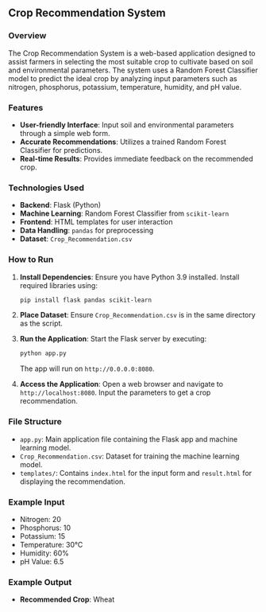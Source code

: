 ## Crop Recommendation System

### Overview
The Crop Recommendation System is a web-based application designed to assist farmers in selecting the most suitable crop to cultivate based on soil and environmental parameters. The system uses a Random Forest Classifier model to predict the ideal crop by analyzing input parameters such as nitrogen, phosphorus, potassium, temperature, humidity, and pH value.

### Features
- **User-friendly Interface**: Input soil and environmental parameters through a simple web form.
- **Accurate Recommendations**: Utilizes a trained Random Forest Classifier for predictions.
- **Real-time Results**: Provides immediate feedback on the recommended crop.

### Technologies Used
- **Backend**: Flask (Python)
- **Machine Learning**: Random Forest Classifier from `scikit-learn`
- **Frontend**: HTML templates for user interaction
- **Data Handling**: `pandas` for preprocessing
- **Dataset**: `Crop_Recommendation.csv`

### How to Run
1. **Install Dependencies**:
   Ensure you have Python 3.9 installed. Install required libraries using:
   ```bash
   pip install flask pandas scikit-learn
   ```
2. **Place Dataset**:
   Ensure `Crop_Recommendation.csv` is in the same directory as the script.

3. **Run the Application**:
   Start the Flask server by executing:
   ```bash
   python app.py
   ```
   The app will run on `http://0.0.0.0:8080`.

4. **Access the Application**:
   Open a web browser and navigate to `http://localhost:8080`. Input the parameters to get a crop recommendation.

### File Structure
- `app.py`: Main application file containing the Flask app and machine learning model.
- `Crop_Recommendation.csv`: Dataset for training the machine learning model.
- `templates/`: Contains `index.html` for the input form and `result.html` for displaying the recommendation.

### Example Input
- Nitrogen: 20  
- Phosphorus: 10  
- Potassium: 15  
- Temperature: 30°C  
- Humidity: 60%  
- pH Value: 6.5  

### Example Output
- **Recommended Crop**: Wheat

